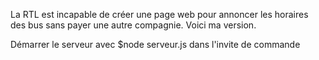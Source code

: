 La RTL est incapable de créer une page web pour annoncer les horaires des bus sans payer une autre compagnie. Voici ma version.

Démarrer le serveur avec $node serveur.js dans l'invite de commande
